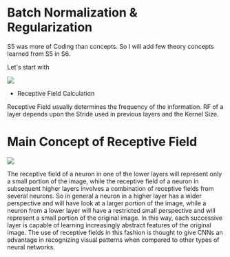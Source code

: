 # Batch Normalization & Regularization

S5 was more of Coding than concepts. So I will add few theory concepts learned from S5 in S6.


Let's start with


![](https://blog.aryatra.com/wp-content/uploads/2017/02/Problem-Solving-Albert-Einstein-Quotes.jpg)

* Receptive Field Calculation


Receptive Field usually determines the frequency of the information. RF of a layer depends upon the Stride used in previous layers and the Kernel Size. 


# Main Concept of Receptive Field

![](https://miro.medium.com/max/2188/1*YpXrr8bN5XyqOlztKPHvDw@2x.png)


The receptive field of a neuron in one of the lower layers will represent only a small portion of the image, while the receptive field of a neuron in subsequent higher layers involves a combination of receptive fields from several neurons. So in general a neuron in a higher layer has a wider perspective and will have look at a larger portion of the image, while a neuron from a lower layer will have a restricted small perspective and will represent a small portion of the original image. In this way, each successive layer is capable of learning increasingly abstract features of the original image. The use of receptive fields in this fashion is thought to give CNNs an advantage in recognizing visual patterns when compared to other types of neural networks.
